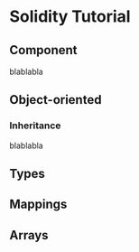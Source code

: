 # Solidity Tutorial #
## Component ##
blablabla
## Object-oriented ##
### Inheritance ###
blablabla
## Types ##
## Mappings ##
## Arrays ##
